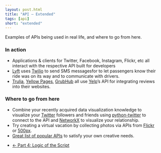 ```yaml
---
layout: post.html
title: "API – Extended"
tags: [api]
short: "extended"
---
```


Examples of APIs being used in real life, and where to go from here.


### In action

* Applications & clients for Twitter, Facebook, Instagram, Flickr, etc all interact with the respective API built for developers
* [Lyft](http://lyft.me) uses [Twilio](http://www.twilio.com/blog/2012/10/lyft-and-twilio.html) to send SMS messagesfor to let passengers know their ride was on its way and to communicate with drivers.
* [Trulia](http://corp.truliablog.com/2008/10/10/social-media-synergy-trulia-integrates-yelp-reviews-into-google-maps/), [Yellow Pages](http://cbsyellowpages.com/), [GrubHub](http://www.grubhub.com) all use [Yelp](http://www.yelp.com/developers/documentation/examples)’s API for integrating reviews into their websites.

### Where to go from here

* Combine your recently acquired data visualization knowledge to visualize your [Twitter](http://api.twitter.com) followers and friends using [python-twitter](https://code.google.com/p/python-twitter/) to connect to the API and [NetworkX](http://networkx.github.com) to visualize your relationship.
* Try creating a virtual vacation by collecting photos via APIs from [Flickr](http://www.flickr.com/services/api/) or [500px](http://developers.500px.com/).
* [Great list of popular APIs](http://techcrunch.com/2011/03/25/a-look-at-the-uptime-of-50-popular-apis/) to satisfy your own creative needs.

<nav>
  <ul class="pager">
    <li class="previous"><a href="{{ get_url('/api/part-1/') }}"><span aria-hidden="true">&larr;</span> Part 4: Logic of the Script</a></li>
  </ul>
</nav>
